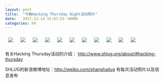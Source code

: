 ```yaml
---
layout: post
title:  "今晚Hacking Thursday Night活动照片"
date:   2017-12-14 15:07:53 +0000
categories: h4
---
```


[<img style='margin:10px;' src='https://raw.githubusercontent.com/shanghailug/res2017/master/hc14.h4/hc14_1956_0600+08.1920p.jpg'>](https://raw.githubusercontent.com/shanghailug/res2017/master/hc14.h4/hc14_1956_0600+08.JPG)
[<img style='margin:10px;' src='https://raw.githubusercontent.com/shanghailug/res2017/master/hc14.h4/hc14_1958_1700+08.1920p.jpg'>](https://raw.githubusercontent.com/shanghailug/res2017/master/hc14.h4/hc14_1958_1700+08.JPG)
[<img style='margin:10px;' src='https://raw.githubusercontent.com/shanghailug/res2017/master/hc14.h4/hc14_2018_1700+08.1920p.jpg'>](https://raw.githubusercontent.com/shanghailug/res2017/master/hc14.h4/hc14_2018_1700+08.JPG)
[<img style='margin:10px;' src='https://raw.githubusercontent.com/shanghailug/res2017/master/hc14.h4/hc14_2022_2900+08.1920p.jpg'>](https://raw.githubusercontent.com/shanghailug/res2017/master/hc14.h4/hc14_2022_2900+08.JPG)
[<img style='margin:10px;' src='https://raw.githubusercontent.com/shanghailug/res2017/master/hc14.h4/hc14_2023_5500+08.1920p.jpg'>](https://raw.githubusercontent.com/shanghailug/res2017/master/hc14.h4/hc14_2023_5500+08.JPG)
[<img style='margin:10px;' src='https://raw.githubusercontent.com/shanghailug/res2017/master/hc14.h4/hc14_2035_3400+08.1920p.jpg'>](https://raw.githubusercontent.com/shanghailug/res2017/master/hc14.h4/hc14_2035_3400+08.JPG)
[<img style='margin:10px;' src='https://raw.githubusercontent.com/shanghailug/res2017/master/hc14.h4/hc14_2037_5500+08.1920p.jpg'>](https://raw.githubusercontent.com/shanghailug/res2017/master/hc14.h4/hc14_2037_5500+08.JPG)
[<img style='margin:10px;' src='https://raw.githubusercontent.com/shanghailug/res2017/master/hc14.h4/hc14_2040_0200+08.1920p.jpg'>](https://raw.githubusercontent.com/shanghailug/res2017/master/hc14.h4/hc14_2040_0200+08.JPG)
[<img style='margin:10px;' src='https://raw.githubusercontent.com/shanghailug/res2017/master/hc14.h4/hc14_2046_4700+08.1920p.jpg'>](https://raw.githubusercontent.com/shanghailug/res2017/master/hc14.h4/hc14_2046_4700+08.JPG)
[<img style='margin:10px;' src='https://raw.githubusercontent.com/shanghailug/res2017/master/hc14.h4/hc14_2107_3400+08.1920p.jpg'>](https://raw.githubusercontent.com/shanghailug/res2017/master/hc14.h4/hc14_2107_3400+08.JPG)
[<img style='margin:10px;' src='https://raw.githubusercontent.com/shanghailug/res2017/master/hc14.h4/hc14_2147_2500+08.1920p.jpg'>](https://raw.githubusercontent.com/shanghailug/res2017/master/hc14.h4/hc14_2147_2500+08.JPG)

有关Hacking Thursday活动的介绍：
http://www.shlug.org/about/#hacking-thursday

SHLUG的新浪微博地址：http://weibo.com/shanghailug 有每次活动照片以及信息发布


